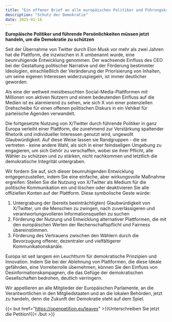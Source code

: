```yaml
---
title: "Ein offener Brief an alle europäischen Politiker und Führungskräfte zur Abkehr von X/Twitter"
description: "Schutz der Demokratie"
date: 2025-01-16
---
```


**Europäische Politiker und führende Persönlichkeiten müssen jetzt handeln, um die Demokratie zu schützen**

Seit der Übernahme von Twitter durch Elon Musk vor mehr als zwei Jahren hat die Plattform, die inzwischen in X umbenannt wurde, eine beunruhigende Entwicklung genommen. Der wachsende Einfluss des CEO bei der Gestaltung politischer Narrative und der Förderung bestimmter Ideologien, einschließlich der Veränderung der Priorisierung von Inhalten, um seine eigenen Interessen widerzuspiegeln, ist immer deutlicher geworden.

Als eine der weltweit meistbesuchten Social-Media-Plattformen mit Millionen von aktiven Nutzern und einem bedeutenden Einfluss auf die Medien ist es alarmierend zu sehen, wie sich X von einer potenziellen Drehscheibe für einen offenen politischen Diskurs in ein Vehikel für parteiische Agenden verwandelt.

Die fortgesetzte Nutzung von X/Twitter durch führende Politiker in ganz Europa verleiht einer Plattform, die zunehmend zur Verstärkung spaltender Rhetorik und individueller Interessen genutzt wird, ungewollt Glaubwürdigkeit. Auf diese Weise lassen sie Randgruppen - die sie vertreten - keine andere Wahl, als sich in einer feindseligen Umgebung zu engagieren, um sich Gehör zu verschaffen, wobei sie ihrer Pflicht, alle Wähler zu schützen und zu stärken, nicht nachkommen und letztlich die demokratische Integrität untergraben.

Wir fordern Sie auf, sich dieser beunruhigenden Entwicklung entgegenzustellen, indem Sie eine einfache, aber wirkungsvolle Maßnahme ergreifen: Stellen Sie die Nutzung von X/Twitter als Medium für die politische Kommunikation ein und löschen oder deaktivieren Sie alle offiziellen Konten auf der Plattform. Diese symbolische Geste würde:
    
1. Untergrabung der (bereits beeinträchtigten) Glaubwürdigkeit von X/Twitter, um die Menschen zu zwingen, nach zuverlässigeren und verantwortungsvolleren Informationsquellen zu suchen
1. Förderung der Nutzung und Entwicklung alternativer Plattformen, die mit den europäischen Werten der Rechenschaftspflicht und Fairness übereinstimmen.
1. Förderung des Vertrauens zwischen den Wählern durch die Bevorzugung offener, dezentraler und vielfältigerer Kommunikationskanäle.

Europa ist seit langem ein Leuchtturm für demokratische Prinzipien und Innovation. Indem Sie bei der Ablehnung von Plattformen, die diese Ideale gefährden, eine Vorreiterrolle übernehmen, können Sie den Einfluss von Desinformationskampagnen, die das Gefüge der demokratischen Gesellschaften bedrohen, deutlich verringern.

Wir appellieren an alle Mitglieder der Europäischen Parlamente, an die Verantwortlichen in den Mitgliedstaaten und an die lokalen Behörden, jetzt zu handeln, denn die Zukunft der Demokratie steht auf dem Spiel.

{{< but href="https://openpetition.eu/leavex" >}}Unterschreiben Sie jetzt die Petition!{{< /but >}}

